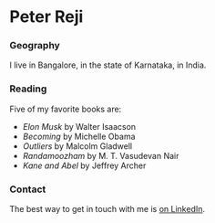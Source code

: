 # Peter Reji

### Geography

I live in Bangalore, in the state of Karnataka, in India.

### Reading

Five of my favorite books are:

- *Elon Musk* by Walter Isaacson
- *Becoming* by Michelle Obama
- *Outliers* by Malcolm Gladwell
- *Randamoozham* by M. T. Vasudevan Nair
- *Kane and Abel* by Jeffrey Archer

### Contact

The best way to get in touch with me is [on LinkedIn](https://www.linkedin.com/in/peter-reji-13b093173/).
